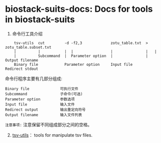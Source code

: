# biostack-suits-docs: Docs for tools in biostack-suits 


1. 命令行工具介绍

```
    tsv-utils  cut         -d -f2,3             zotu_table.txt  >   zotu_table.subset.txt
    |          |           |  |                 |               |   |
    |          Subcommand  |  Parameter option  |               |   Output filename
    Binary file            Parameter option     Input file      Redirect stdout 
```

命令行程序主要有几部分组成:

```
Binary file              可执行文件
Subcommand               子命令(可选)
Parameter option         参数选项
Input file               输入文件
Redirect output          输出重定向符号
Output filename          输入文件列表
```

`注意事项:` 注意保留不同组成部分之间的空格。

2. [tsv-utils](tsv-utils/tsv-utils.md)： tools for manipulate tsv files.

